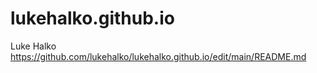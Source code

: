 # lukehalko.github.io

Luke Halko 
https://github.com/lukehalko/lukehalko.github.io/edit/main/README.md
